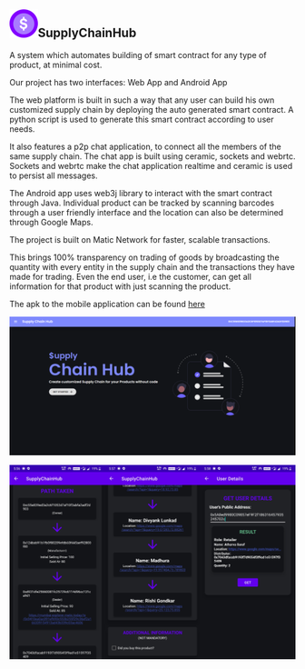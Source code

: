 <img align='left' src="/Images/logo.png" alt="Logo" width="50" height="50"/>

## SupplyChainHub

A system which automates building of smart contract for any type of product, at minimal cost.

Our project has two interfaces: Web App and Android App

The web platform is built in such a way that any user can build his own customized supply chain by deploying the auto generated smart contract.
A python script is used to generate this smart contract according to user needs.

It also features a p2p chat application, to connect all the members of the same supply chain. The chat app is built using ceramic, sockets and webrtc. Sockets and webrtc make the chat application realtime and ceramic is used to persist all messages.

The Android app uses web3j library to interact with the smart contract through Java.
Individual product can be tracked by scanning barcodes through a user friendly interface and the location can also be determined through Google Maps.

The project is built on Matic Network for faster, scalable transactions.

This brings 100% transparency on trading of goods by broadcasting the quantity with every entity in the supply chain and the transactions they have made for trading. Even the end user, i.e the customer, can get all information for that product with just scanning the product.

The apk to the mobile application can be found [here](/SupplyChainHub.apk)

<p align="center">
  <img src="/Images/web.png" alt="Website" />
</p>
<p align="center">
  <img src="/Images/android.jpg" alt="Android App" />
</p>
